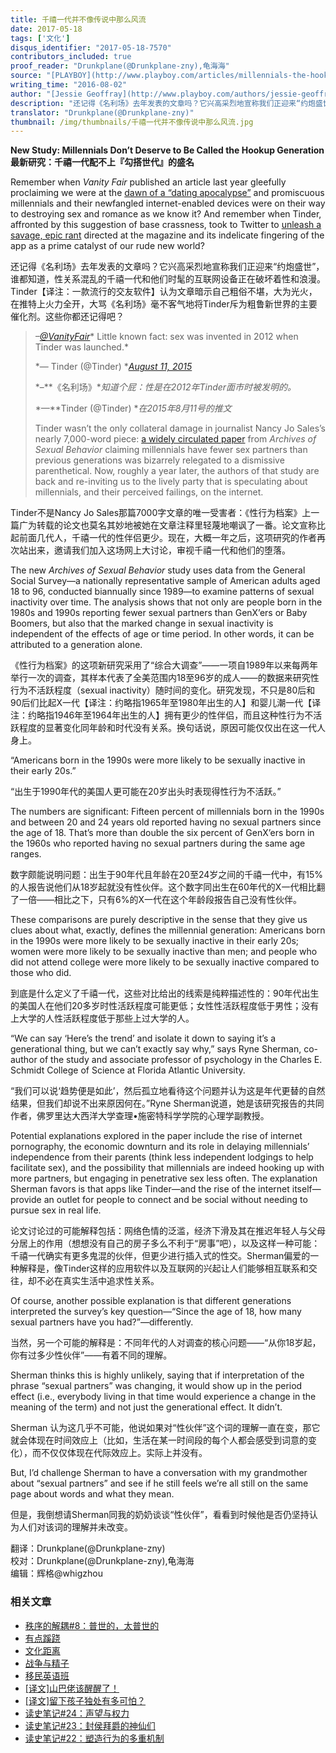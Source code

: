 ```yaml
---
title: 千禧一代并不像传说中那么风流
date: 2017-05-18
tags: ['文化']
disqus_identifier: "2017-05-18-7570"
contributors_included: true
proof_reader: "Drunkplane(@Drunkplane-zny),龟海海"
source: "[PLAYBOY](http://www.playboy.com/articles/millennials-the-hookup-generation)"
writing_time: "2016-08-02"
author: "[Jessie Geoffray](http://www.playboy.com/authors/jessie-geoffray)"
description: "还记得《名利场》去年发表的文章吗？它兴高采烈地宣称我们正迎来“约炮盛世”，“谁都知道”，性关系混乱的千禧一代和他们时髦的互联网设备正在破坏着性和浪漫，然而，一项历时多年的大型调查却显示，千禧一代无论在性伙伴和性活跃度上，都不如之前的两个世代。"
translator: "Drunkplane(@Drunkplane-zny)"
thumbnail: /img/thumbnails/千禧一代并不像传说中那么风流.jpg
---
```


**New Study: Millennials Don’t Deserve to Be Called the Hookup Generation**  
**最新研究：千禧一代配不上『勾搭世代』的盛名**

Remember when *Vanity Fair* published an article last year gleefully proclaiming we were at the [dawn of a “dating apocalypse”](http://www.vanityfair.com/culture/2015/08/tinder-hook-up-culture-end-of-dating) and promiscuous millennials and their newfangled internet-enabled devices were on their way to destroying sex and romance as we know it? And remember when Tinder, affronted by this suggestion of base crassness, took to Twitter to [unleash a savage, epic rant](https://www.buzzfeed.com/alexkantrowitz/its-going-down-im-yelling-tinder?utm_term=.hhyRXn30N#.rbM1RjnDQ) directed at the magazine and its indelicate fingering of the app as a prime catalyst of our rude new world?

还记得《名利场》去年发表的文章吗？它兴高采烈地宣称我们正迎来“约炮盛世”，谁都知道，性关系混乱的千禧一代和他们时髦的互联网设备正在破坏着性和浪漫。Tinder【译注：一款流行的交友软件】认为文章暗示自己粗俗不堪，大为光火，在推特上火力全开，大骂《名利场》毫不客气地将Tinder斥为粗鲁新世界的主要催化剂。这些你都还记得吧？


> *–*[*@VanityFair*](https://twitter.com/VanityFair)* Little known fact: sex was invented in 2012 when Tinder was launched.*
> 
>  *— Tinder (@Tinder) *[*August 11, 2015*](https://twitter.com/Tinder/status/631225194863030272)
> 
>  *–**《名利场》**知道个屁：性是在2012年Tinder面市时被发明的。*
> 
>  *—**Tinder (@Tinder) **在2015年8月11号的推文*
> 
>  Tinder wasn’t the only collateral damage in journalist Nancy Jo Sales’s nearly 7,000-word piece: [a widely circulated paper](http://link.springer.com/article/10.1007/s10508-015-0540-2) from *Archives of Sexual Behavior* claiming millennials have fewer sex partners than previous generations was bizarrely relegated to a dismissive parenthetical. Now, roughly a year later, the authors of that study are back and re-inviting us to the lively party that is speculating about millennials, and their perceived failings, on the internet.

Tinder不是Nancy Jo Sales那篇7000字文章的唯一受害者：《性行为档案》上一篇广为转载的论文也莫名其妙地被她在文章注释里轻蔑地嘲讽了一番。论文宣称比起前面几代人，千禧一代的性伴侣更少。现在，大概一年之后，这项研究的作者再次站出来，邀请我们加入这场网上大讨论，审视千禧一代和他们的堕落。

The new *Archives of Sexual Behavior* study uses data from the General Social Survey—a nationally representative sample of American adults aged 18 to 96, conducted biannually since 1989—to examine patterns of sexual inactivity over time. The analysis shows that not only are people born in the 1980s and 1990s reporting fewer sexual partners than GenX’ers or Baby Boomers, but also that the marked change in sexual inactivity is independent of the effects of age or time period. In other words, it can be attributed to a generation alone.

《性行为档案》的这项新研究采用了“综合大调查”——一项自1989年以来每两年举行一次的调查，其样本代表了全美范围内18至96岁的成人——的数据来研究性行为不活跃程度（sexual inactivity）随时间的变化。研究发现，不只是80后和90后们比起X一代【译注：约略指1965年至1980年出生的人】和婴儿潮一代【译注：约略指1946年至1964年出生的人】拥有更少的性伴侣，而且这种性行为不活跃程度的显著变化同年龄和时代没有关系。换句话说，原因可能仅仅出在这一代人身上。

“Americans born in the 1990s were more likely to be sexually inactive in their early 20s.”

“出生于1990年代的美国人更可能在20岁出头时表现得性行为不活跃。”

The numbers are significant: Fifteen percent of millennials born in the 1990s and between 20 and 24 years old reported having no sexual partners since the age of 18. That’s more than double the six percent of GenX’ers born in the 1960s who reported having no sexual partners during the same age ranges.

数字颇能说明问题：出生于90年代且年龄在20至24岁之间的千禧一代中，有15%的人报告说他们从18岁起就没有性伙伴。这个数字同出生在60年代的X一代相比翻了一倍——相比之下，只有6%的X一代在这个年龄段报告自己没有性伙伴。

These comparisons are purely descriptive in the sense that they give us clues about what, exactly, defines the millennial generation: Americans born in the 1990s were more likely to be sexually inactive in their early 20s; women were more likely to be sexually inactive than men; and people who did not attend college were more likely to be sexually inactive compared to those who did.

到底是什么定义了千禧一代，这些对比给出的线索是纯粹描述性的：90年代出生的美国人在他们20多岁时性活跃程度可能更低；女性性活跃程度低于男性；没有上大学的人性活跃程度低于那些上过大学的人。

“We can say ‘Here’s the trend’ and isolate it down to saying it’s a generational thing, but we can’t exactly say why,” says Ryne Sherman, co-author of the study and associate professor of psychology in the Charles E. Schmidt College of Science at Florida Atlantic University.

“我们可以说‘趋势便是如此’，然后孤立地看待这个问题并认为这是年代更替的自然结果，但我们却说不出来原因何在。”Ryne Sherman说道，她是该研究报告的共同作者，佛罗里达大西洋大学查理•施密特科学学院的心理学副教授。

Potential explanations explored in the paper include the rise of internet pornography, the economic downturn and its role in delaying millennials’ independence from their parents (think less independent lodgings to help facilitate sex), and the possibility that millennials are indeed hooking up with more partners, but engaging in penetrative sex less often. The explanation Sherman favors is that apps like Tinder—and the rise of the internet itself—provide an outlet for people to connect and be social without needing to pursue sex in real life.

论文讨论过的可能解释包括：网络色情的泛滥，经济下滑及其在推迟年轻人与父母分居上的作用（想想没有自己的房子多么不利于“房事”吧），以及这样一种可能：千禧一代确实有更多鬼混的伙伴，但更少进行插入式的性交。Sherman偏爱的一种解释是，像Tinder这样的应用软件以及互联网的兴起让人们能够相互联系和交往，却不必在真实生活中追求性关系。

Of course, another possible explanation is that different generations interpreted the survey’s key question—“Since the age of 18, how many sexual partners have you had?”—differently.

当然，另一个可能的解释是：不同年代的人对调查的核心问题——“从你18岁起，你有过多少性伙伴”——有着不同的理解。

Sherman thinks this is highly unlikely, saying that if interpretation of the phrase “sexual partners” was changing, it would show up in the period effect (i.e., everybody living in that time would experience a change in the meaning of the term) and not just the generational effect. It didn’t.

Sherman 认为这几乎不可能，他说如果对“性伙伴”这个词的理解一直在变，那它就会体现在时间效应上（比如，生活在某一时间段的每个人都会感受到词意的变化），而不仅仅体现在代际效应上。实际上并没有。

But, I’d challenge Sherman to have a conversation with my grandmother about “sexual partners” and see if he still feels we’re all still on the same page about words and what they mean.

但是，我倒想请Sherman同我的奶奶谈谈“性伙伴”，看看到时候他是否仍坚持认为人们对该词的理解并未改变。


翻译：Drunkplane(@Drunkplane-zny)  
校对：Drunkplane(@Drunkplane-zny),龟海海  
编辑：辉格@whigzhou


### 相关文章

* [秩序的解耦#8：普世的，太普世的](https://headsalon.org/archives/7846.html "秩序的解耦#8：普世的，太普世的")
* [有点蹊跷](https://headsalon.org/archives/7817.html "有点蹊跷")
* [文化距离](https://headsalon.org/archives/7635.html "文化距离")
* [战争与精子](https://headsalon.org/archives/7645.html "战争与精子")
* [移民英语班](https://headsalon.org/archives/7650.html "移民英语班")
* [[译文]山巴佬该醒醒了！](https://headsalon.org/archives/7515.html "[译文]山巴佬该醒醒了！")
* [[译文]留下孩子独处有多可怕？](https://headsalon.org/archives/7513.html "[译文]留下孩子独处有多可怕？")
* [读史笔记#24：声望与权力](https://headsalon.org/archives/7509.html "读史笔记#24：声望与权力")
* [读史笔记#23：封侯拜爵的神仙们](https://headsalon.org/archives/7495.html "读史笔记#23：封侯拜爵的神仙们")
* [读史笔记#22：塑造行为的多重机制](https://headsalon.org/archives/7463.html "读史笔记#22：塑造行为的多重机制")
